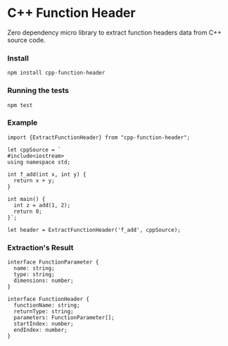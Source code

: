 # C++ Function Header

Zero dependency micro library to extract function headers data from C++ source code.

### Install

```
npm install cpp-function-header
```

### Running the tests

```
npm test
```

### Example

```
import {ExtractFunctionHeader} from "cpp-function-header";

let cppSource = `
#include<iostream>
using namespace std;

int f_add(int x, int y) {
  return x + y;
}

int main() {
  int z = add(1, 2);
  return 0;
}`;

let header = ExtractFunctionHeader('f_add', cppSource);
```

### Extraction's Result

```
interface FunctionParameter {
  name: string;
  type: string;
  dimensions: number;
}

interface FunctionHeader {
  functionName: string;
  returnType: string;
  parameters: FunctionParameter[];
  startIndex: number;
  endIndex: number;
}
```
